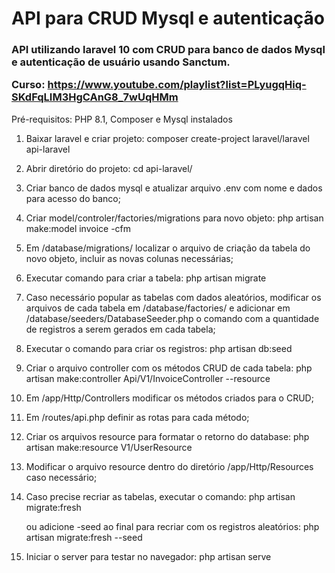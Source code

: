 <h1>API para CRUD Mysql e autenticação</h1>

<h3>
API utilizando laravel 10 com CRUD para banco de dados Mysql e autenticação de usuário usando Sanctum.

Curso: https://www.youtube.com/playlist?list=PLyugqHiq-SKdFqLIM3HgCAnG8_7wUqHMm
</h3>




Pré-requisitos: PHP 8.1, Composer e Mysql instalados


1. Baixar laravel e criar projeto:
    composer create-project laravel/laravel api-laravel

2. Abrir diretório do projeto:
    cd api-laravel/

3. Criar banco de dados mysql e atualizar arquivo .env com nome e dados para acesso do banco;

4. Criar model/controler/factories/migrations para novo objeto:
    php artisan make:model invoice -cfm

5. Em /database/migrations/ localizar o arquivo de criação da tabela do novo objeto, incluir as novas colunas necessárias;

6. Executar comando para criar a tabela:
    php artisan migrate

7. Caso necessário popular as tabelas com dados aleatórios, modificar os arquivos de cada tabela em /database/factories/
   e adicionar em /database/seeders/DatabaseSeeder.php o comando com a quantidade de registros a serem gerados em cada tabela;

8. Executar o comando para criar os registros: 
    php artisan db:seed

9. Criar o arquivo controller com os métodos CRUD de cada tabela: 
    php artisan make:controller Api/V1/InvoiceController --resource

10. Em /app/Http/Controllers modificar os métodos criados para o CRUD;

11. Em /routes/api.php definir as rotas para cada método;

12. Criar os arquivos resource para formatar o retorno do database:
    php artisan make:resource V1/UserResource
    
13. Modificar o arquivo resource dentro do diretório /app/Http/Resources caso necessário;

14. Caso precise recriar as tabelas, executar o comando:
        php artisan migrate:fresh

    ou adicione -seed ao final para recriar com os registros aleatórios:
        php artisan migrate:fresh --seed

15. Iniciar o server para testar no navegador:
    php artisan serve



